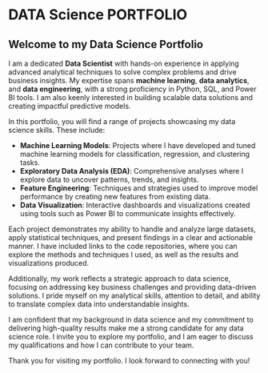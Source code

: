 # DATA Science PORTFOLIO
## Welcome to my Data Science Portfolio

I am a dedicated **Data Scientist** with hands-on experience in applying advanced analytical techniques to solve complex problems and drive business insights. My expertise spans **machine learning**, **data analytics**, and **data engineering**, with a strong proficiency in Python, SQL, and Power BI tools. I am also keenly interested in building scalable data solutions and creating impactful predictive models.

In this portfolio, you will find a range of projects showcasing my data science skills. These include:

- **Machine Learning Models**: Projects where I have developed and tuned machine learning models for classification, regression, and clustering tasks.
- **Exploratory Data Analysis (EDA)**: Comprehensive analyses where I explore data to uncover patterns, trends, and insights.
- **Feature Engineering**: Techniques and strategies used to improve model performance by creating new features from existing data.
- **Data Visualization**: Interactive dashboards and visualizations created using tools such as Power BI to communicate insights effectively.

Each project demonstrates my ability to handle and analyze large datasets, apply statistical techniques, and present findings in a clear and actionable manner. I have included links to the code repositories, where you can explore the methods and techniques I used, as well as the results and visualizations produced.

Additionally, my work reflects a strategic approach to data science, focusing on addressing key business challenges and providing data-driven solutions. I pride myself on my analytical skills, attention to detail, and ability to translate complex data into understandable insights.

I am confident that my background in data science and my commitment to delivering high-quality results make me a strong candidate for any data science role. I invite you to explore my portfolio, and I am eager to discuss my qualifications and how I can contribute to your team.

Thank you for visiting my portfolio. I look forward to connecting with you!



